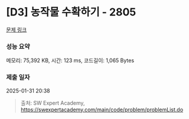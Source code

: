 # [D3] 농작물 수확하기 - 2805 

[문제 링크](https://swexpertacademy.com/main/code/problem/problemDetail.do?contestProbId=AV7GLXqKAWYDFAXB) 

### 성능 요약

메모리: 75,392 KB, 시간: 123 ms, 코드길이: 1,065 Bytes

### 제출 일자

2025-01-31 20:38



> 출처: SW Expert Academy, https://swexpertacademy.com/main/code/problem/problemList.do